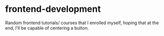 # frontend-development
Random frontend tutorials/ courses that I enrolled myself, hoping that at the end, I'll be capable of centering a button.
